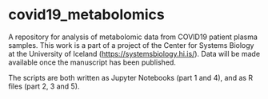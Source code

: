 # covid19_metabolomics
A repository for analysis of metabolomic data from COVID19 patient plasma samples. This work is a part of a project of the Center for Systems Biology at the University of Iceland (https://systemsbiology.hi.is/). Data will be made available once the manuscript has been published. 

The scripts are both written as Jupyter Notebooks (part 1 and 4), and as R files (part 2, 3 and 5). 
